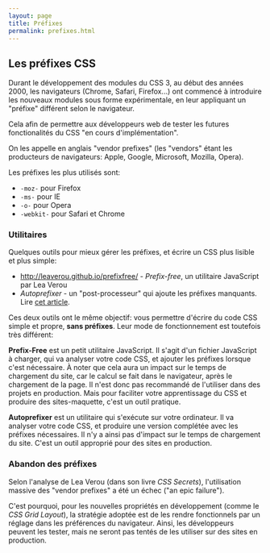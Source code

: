 ```yaml
---
layout: page
title: Préfixes
permalink: prefixes.html
---
```



## Les préfixes CSS

Durant le développement des modules du CSS 3, au début des années 2000, les navigateurs (Chrome, Safari, Firefox...) ont commencé à introduire les nouveaux modules sous forme expérimentale, en leur appliquant un "préfixe" différent selon le navigateur. 

Cela afin de permettre aux développeurs web de tester les futures fonctionalités du CSS "en cours d'implémentation".

On les appelle en anglais "vendor prefixes" (les "vendors" étant les producteurs de navigateurs: Apple, Google, Microsoft, Mozilla, Opera).

Les préfixes les plus utilisés sont:  

* `-moz-` pour Firefox
* `-ms-` pour IE
* `-o-` pour Opera
* `-webkit-` pour Safari et Chrome

### Utilitaires

Quelques outils pour mieux gérer les préfixes, et écrire un CSS plus lisible et plus simple:

* http://leaverou.github.io/prefixfree/ - *Prefix-free*, un utilitaire JavaScript par Lea Verou
* *Autoprefixer* - un "post-processeur" qui ajoute les préfixes manquants. Lire [cet article](https://css-tricks.com/autoprefixer/).

Ces deux outils ont le même objectif: vous permettre d'écrire du code CSS simple et propre, **sans préfixes**. Leur mode de fonctionnement est toutefois très différent:

**Prefix-Free** est un petit utilitaire JavaScript. Il s'agit d'un fichier JavaScript à charger, qui va analyser votre code CSS, et ajouter les préfixes lorsque c'est nécessaire. À noter que cela aura un impact sur le temps de chargement du site, car le calcul se fait dans le navigateur, après le chargement de la page. Il n'est donc pas recommandé de l'utiliser dans des projets en production. Mais pour faciliter votre apprentissage du CSS et produire des sites-maquette, c'est un outil pratique.

**Autoprefixer** est un utilitaire qui s'exécute sur votre ordinateur. Il va analyser votre code CSS, et produire une version complétée avec les préfixes nécessaires. Il n'y a ainsi pas d'impact sur le temps de chargement du site. C'est un outil approprié pour des sites en production.

### Abandon des préfixes

Selon l'analyse de Lea Verou (dans son livre *CSS Secrets*), l'utilisation massive des "vendor prefixes" a été un échec ("an epic failure").

C'est pourquoi, pour les nouvelles propriétés en développement (comme le *CSS Grid Layout*), la stratégie adoptée est de les rendre fonctionnels par un réglage dans les préférences du navigateur. Ainsi, les développeurs peuvent les tester, mais ne seront pas tentés de les utiliser sur des sites en production.